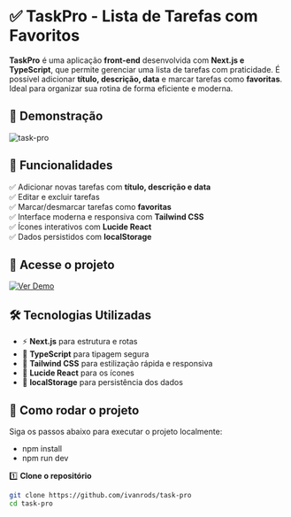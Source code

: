 # ✅ TaskPro - Lista de Tarefas com Favoritos

**TaskPro** é uma aplicação **front-end** desenvolvida com **Next.js e TypeScript**, que permite gerenciar uma lista de tarefas com praticidade. É possível adicionar **título, descrição, data** e marcar tarefas como **favoritas**. Ideal para organizar sua rotina de forma eficiente e moderna.

## 🎨 Demonstração

![task-pro](https://github.com/user-attachments/assets/e7c01497-d514-43fc-bc4a-ab23e9d79927)


<!-- Substitua pela imagem da sua aplicação -->

## 🚀 Funcionalidades

✅ Adicionar novas tarefas com **título, descrição e data**  
✅ Editar e excluir tarefas  
✅ Marcar/desmarcar tarefas como **favoritas**  
✅ Interface moderna e responsiva com **Tailwind CSS**  
✅ Ícones interativos com **Lucide React**  
✅ Dados persistidos com **localStorage**

## 🔗 Acesse o projeto

[![Ver Demo](https://img.shields.io/badge/Demo-Ao%20vivo-blue?style=for-the-badge&logo=vercel)](#)
<!-- Substitua o # pela URL do seu deploy no Vercel ou outra plataforma -->

## 🛠️ Tecnologias Utilizadas

- ⚡ **Next.js** para estrutura e rotas
- 🔷 **TypeScript** para tipagem segura
- 💨 **Tailwind CSS** para estilização rápida e responsiva
- 🧠 **Lucide React** para os ícones
- 💾 **localStorage** para persistência dos dados

## 📂 Como rodar o projeto

Siga os passos abaixo para executar o projeto localmente:

- npm install
- npm run dev

1️⃣ **Clone o repositório**
```bash
git clone https://github.com/ivanrods/task-pro
cd task-pro
